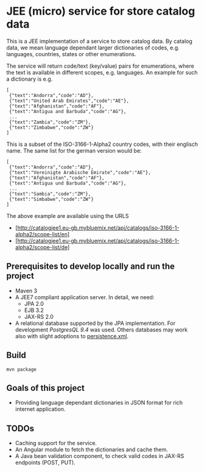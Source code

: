 # JEE (micro) service for store catalog data

This is a JEE implementation of a service to store catalog data. By catalog data, we mean language dependant larger dictionaries of codes, e.g. languages, countries, states or other enumerations.

The service will return code/text (key/value) pairs for enumerations, where the text is available in different scopes, e.g. languages. An example for such a dictionary is  e.g.

```
[
 {"text":"Andorra","code":"AD"},
 {"text":"United Arab Emirates","code":"AE"},
 {"text":"Afghanistan","code":"AF"},
 {"text":"Antigua and Barbuda","code":"AG"},
 ...
 {"text":"Zambia","code":"ZM"},
 {"text":"Zimbabwe","code":"ZW"}
]
```

This is a subset of the ISO-3166-1-Alpha2 country codes, with their englisch name. The same list for the german version would be:

```
[
 {"text":"Andorra","code":"AD"},
 {"text":"Vereinigte Arabische Emirate","code":"AE"},
 {"text":"Afghanistan","code":"AF"},
 {"text":"Antigua und Barbuda","code":"AG"},
 ...
 {"text":"Sambia","code":"ZM"},
 {"text":"Simbabwe","code":"ZW"}
]
```

The above example are available using the URLS
- [http://catalogjee1.eu-gb.mybluemix.net/api/catalogs/iso-3166-1-alpha2/scope-list/en]
- [http://catalogjee1.eu-gb.mybluemix.net/api/catalogs/iso-3166-1-alpha2/scope-list/de]

## Prerequisites to develop locally and run the project ##
- Maven 3
- A JEE7 compliant application server. In detail, we need:
  - JPA 2.0
  - EJB 3.2
  - JAX-RS 2.0
- A relational database supported by the JPA implementation. For development *PostgresQL 9.4* was used. Others databases may work also with slight adoptions to [persistence.xml](CatalogService/src/main/resources/META-INF/persistence.xml).

## Build ##
```
mvn package
```

## Goals of this project ##
- Providing language dependant dictionaries in JSON format for rich internet application. 

## TODOs ##
- Caching support for the service.
- An Angular module to fetch the dictionaries and cache them.
- A Java bean validation component, to check valid codes in JAX-RS endpoints (POST, PUT).
